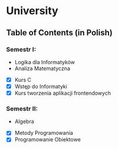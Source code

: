 # University


## Table of Contents (in Polish)

### Semestr I:
- Logika dla Informatyków
- Analiza Matematyczna
- [x] Kurs C
- [x] Wstęp do Informatyki
- [x] Kurs tworzenia aplikacji frontendowych

### Semestr II:
- Algebra
- [x] Metody Programowania
- [x] Programowanie Obiektowe

